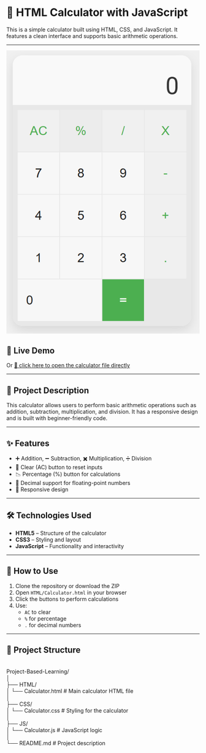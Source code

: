 # 🔢 HTML Calculator with JavaScript

This is a simple calculator built using HTML, CSS, and JavaScript. It features a clean interface and supports basic arithmetic operations.

---

![Alt text describing the image](Assets/Calculator.png)


## 🚀 Live Demo

<!-- Uncomment and update the URL below once you enable GitHub Pages -->
<!-- [👉 View Calculator Live](https://your-username.github.io/your-repo-name/) -->

Or [📂 click here to open the calculator file directly](HTML/Calculator.html)

---

## 📝 Project Description

This calculator allows users to perform basic arithmetic operations such as addition, subtraction, multiplication, and division. It has a responsive design and is built with beginner-friendly code.

---

## ✨ Features

- ➕ Addition, ➖ Subtraction, ✖️ Multiplication, ➗ Division
- 🔄 Clear (AC) button to reset inputs
- 📉 Percentage (%) button for calculations
- 🔢 Decimal support for floating-point numbers
- 📱 Responsive design

---

## 🛠️ Technologies Used

- **HTML5** – Structure of the calculator
- **CSS3** – Styling and layout
- **JavaScript** – Functionality and interactivity

---

## 📌 How to Use

1. Clone the repository or download the ZIP
2. Open `HTML/Calculator.html` in your browser
3. Click the buttons to perform calculations
4. Use:
   - `AC` to clear
   - `%` for percentage
   - `.` for decimal numbers

---

## 📁 Project Structure
<br>
Project-Based-Learning/<br>
│<br>
├── HTML/<br>
│ └── Calculator.html # Main calculator HTML file<br>
│<br>
├── CSS/<br>
│ └── Calculator.css # Styling for the calculator<br>
│<br>
├── JS/<br>
│ └── Calculator.js # JavaScript logic<br>
│<br>
└── README.md # Project description<br>